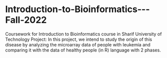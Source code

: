 # Introduction-to-Bioinformatics---Fall-2022
Coursework for Introduction to Bioinformatics course in Sharif University of Technology
Project:
In this project, we intend to study the origin of this disease by analyzing the microarray data of people with leukemia and comparing it with the data of healthy people (in R) language with 2 phases.
